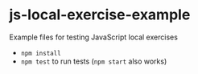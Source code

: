 # js-local-exercise-example
Example files for testing JavaScript local exercises

* `npm install`
* `npm test` to run tests (`npm start` also works)
